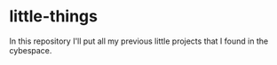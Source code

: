 # little-things
In this repository I'll put all my previous little projects that I found in the cybespace.
